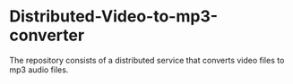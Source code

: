 # Distributed-Video-to-mp3-converter

The repository consists of a distributed service that converts video files to mp3 audio files.
